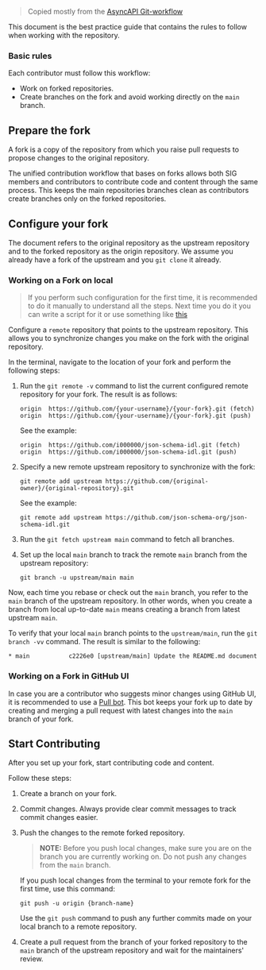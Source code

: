 > Copied mostly from the [AsyncAPI Git-workflow](https://github.com/asyncapi/.github/blob/master/git-workflow.md)

This document is the best practice guide that contains the rules to follow when working with the repository.

### Basic rules

Each contributor must follow this workflow:

* Work on forked repositories.
* Create branches on the fork and avoid working directly on the `main` branch.

## Prepare the fork

A fork is a copy of the repository from which you raise pull requests to propose changes to the original repository.

The unified contribution workflow that bases on forks allows both SIG members and contributors to contribute code and content through the same process. This keeps the main repositories branches clean as contributors create branches only on the forked repositories.

## Configure your fork

The document refers to the original repository as the upstream repository and to the forked repository as the origin repository. We assume you already have a fork of the upstream and you `git clone` it already.

### Working on a Fork on local

> If you perform such configuration for the first time, it is recommended to do it manually to understand all the steps. Next time you do it you can write a script for it or use something like [this](https://gist.github.com/derberg/87319e9c486e4a6c9bef5b629ab0d386)

Configure a `remote` repository that points to the upstream repository. This allows you to synchronize changes you make on the fork with the original repository.

In the terminal, navigate to the location of your fork and perform the following steps:

1.  Run the `git remote -v` command to list the current configured remote repository for your fork.
The result is as follows:
    ```
    origin  https://github.com/{your-username}/{your-fork}.git (fetch)
    origin  https://github.com/{your-username}/{your-fork}.git (push)
    ```
    See the example:
    ```
    origin	https://github.com/i000000/json-schema-idl.git (fetch)
    origin	https://github.com/i000000/json-schema-idl.git (push)
    ```

2. Specify a new remote upstream repository to synchronize with the fork:
    ```
    git remote add upstream https://github.com/{original-owner}/{original-repository}.git
    ```
    See the example:
    ```
    git remote add upstream https://github.com/json-schema-org/json-schema-idl.git
    ```
3. Run the `git fetch upstream main` command to fetch all branches.
4. Set up the local `main` branch to track the remote `main` branch from the upstream repository:
    ```
    git branch -u upstream/main main
    ```

Now, each time you rebase or check out the `main` branch, you refer to the `main` branch of the upstream repository. In other words, when you create a branch from local up-to-date `main` means creating a branch from latest upstream `main`.

To verify that your local `main` branch points to the `upstream/main`, run the `git branch -vv` command. The result is similar to the following:
```
* main           c2226e0 [upstream/main] Update the README.md document
```

### Working on a Fork in GitHub UI

In case you are a contributor who suggests minor changes using GitHub UI, it is recommended to use a [Pull bot](https://probot.github.io/apps/pull). This bot keeps your fork up to date by creating and merging a pull request with latest changes into the `main `branch of your fork.

## Start Contributing

After you set up your fork, start contributing code and content.

Follow these steps:

1. Create a branch on your fork.

2. Commit changes. Always provide clear commit messages to track commit changes easier.

3. Push the changes to the remote forked repository.

    >**NOTE:** Before you push local changes, make sure you are on the branch you are currently working on. Do not push any changes from the `main` branch.

    If you push local changes from the terminal to your remote fork for the first time, use this command:
    ```
    git push -u origin {branch-name}
    ```
    Use the `git push` command to push any further commits made on your local branch to a remote repository.  

4. Create a pull request from the branch of your forked repository to the `main` branch of the upstream repository and wait for the maintainers' review.
